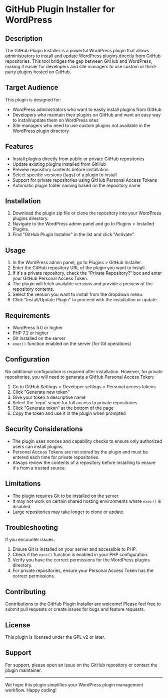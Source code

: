 # GitHub Plugin Installer for WordPress

## Description

The GitHub Plugin Installer is a powerful WordPress plugin that allows administrators to install and update WordPress plugins directly from GitHub repositories. This tool bridges the gap between GitHub and WordPress, making it easier for developers and site managers to use custom or third-party plugins hosted on GitHub.

## Target Audience

This plugin is designed for:

- WordPress administrators who want to easily install plugins from GitHub
- Developers who maintain their plugins on GitHub and want an easy way to install/update them on WordPress sites
- Site managers who need to use custom plugins not available in the WordPress plugin directory

## Features

- Install plugins directly from public or private GitHub repositories
- Update existing plugins installed from GitHub
- Preview repository contents before installation
- Select specific versions (tags) of a plugin to install
- Support for private repositories using GitHub Personal Access Tokens
- Automatic plugin folder naming based on the repository name

## Installation

1. Download the plugin zip file or clone the repository into your WordPress plugins directory.
2. Navigate to the WordPress admin panel and go to Plugins > Installed Plugins.
3. Find "GitHub Plugin Installer" in the list and click "Activate".

## Usage

1. In the WordPress admin panel, go to Plugins > GitHub Installer.
2. Enter the GitHub repository URL of the plugin you want to install.
3. If it's a private repository, check the "Private Repository?" box and enter your GitHub Personal Access Token.
4. The plugin will fetch available versions and provide a preview of the repository contents.
5. Select the version you want to install from the dropdown menu.
6. Click "Install/Update Plugin" to proceed with the installation or update.

## Requirements

- WordPress 5.0 or higher
- PHP 7.2 or higher
- Git installed on the server
- `exec()` function enabled on the server (for Git operations)

## Configuration

No additional configuration is required after installation. However, for private repositories, you will need to generate a GitHub Personal Access Token:

1. Go to GitHub Settings > Developer settings > Personal access tokens
2. Click "Generate new token"
3. Give your token a descriptive name
4. Select the 'repo' scope for full access to private repositories
5. Click "Generate token" at the bottom of the page
6. Copy the token and use it in the plugin when prompted

## Security Considerations

- The plugin uses nonces and capability checks to ensure only authorized users can install plugins.
- Personal Access Tokens are not stored by the plugin and must be entered each time for private repositories.
- Always review the contents of a repository before installing to ensure it's from a trusted source.

## Limitations

- The plugin requires Git to be installed on the server.
- It may not work on certain shared hosting environments where `exec()` is disabled.
- Large repositories may take longer to clone or update.

## Troubleshooting

If you encounter issues:

1. Ensure Git is installed on your server and accessible to PHP.
2. Check if the `exec()` function is enabled in your PHP configuration.
3. Verify you have the correct permissions for the WordPress plugins directory.
4. For private repositories, ensure your Personal Access Token has the correct permissions.

## Contributing

Contributions to the GitHub Plugin Installer are welcome! Please feel free to submit pull requests or create issues for bugs and feature requests.

## License

This plugin is licensed under the GPL v2 or later.

## Support

For support, please open an issue on the GitHub repository or contact the plugin maintainer.

---

We hope this plugin simplifies your WordPress plugin management workflow. Happy coding!
